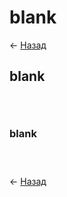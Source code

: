 # blank

← [Назад][back]

## blank

```rust

```

```rust

```

```rust

```

### blank

```rust

```

```rust

```

```rust

```

← [Назад][back]

[back]: <.> "Назад к оглавлению"